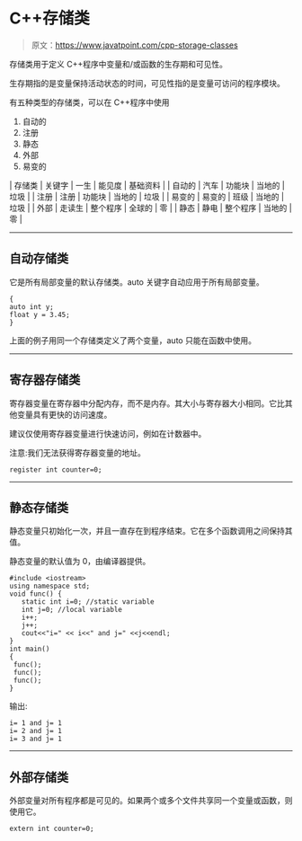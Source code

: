 # C++存储类

> 原文：<https://www.javatpoint.com/cpp-storage-classes>

存储类用于定义 C++程序中变量和/或函数的生存期和可见性。

生存期指的是变量保持活动状态的时间，可见性指的是变量可访问的程序模块。

有五种类型的存储类，可以在 C++程序中使用

1.  自动的
2.  注册
3.  静态
4.  外部
5.  易变的

| 存储类 | 关键字 | 一生 | 能见度 | 基础资料 |
| 自动的 | 汽车 | 功能块 | 当地的 | 垃圾 |
| 注册 | 注册 | 功能块 | 当地的 | 垃圾 |
| 易变的 | 易变的 | 班级 | 当地的 | 垃圾 |
| 外部 | 走读生 | 整个程序 | 全球的 | 零 |
| 静态 | 静电 | 整个程序 | 当地的 | 零 |

* * *

## 自动存储类

它是所有局部变量的默认存储类。auto 关键字自动应用于所有局部变量。

```
{ 
auto int y;
float y = 3.45;
}

```

上面的例子用同一个存储类定义了两个变量，auto 只能在函数中使用。

* * *

## 寄存器存储类

寄存器变量在寄存器中分配内存，而不是内存。其大小与寄存器大小相同。它比其他变量具有更快的访问速度。

建议仅使用寄存器变量进行快速访问，例如在计数器中。

注意:我们无法获得寄存器变量的地址。

```
register int counter=0;  

```

* * *

## 静态存储类

静态变量只初始化一次，并且一直存在到程序结束。它在多个函数调用之间保持其值。

静态变量的默认值为 0，由编译器提供。

```
#include <iostream>
using namespace std;
void func() {  
   static int i=0; //static variable  
   int j=0; //local variable  
   i++;  
   j++;  
   cout<<"i=" << i<<" and j=" <<j<<endl;  
}  
int main()
{
 func();  
 func();  
 func();  
}

```

输出:

```
i= 1 and j= 1
i= 2 and j= 1
i= 3 and j= 1

```

* * *

## 外部存储类

外部变量对所有程序都是可见的。如果两个或多个文件共享同一个变量或函数，则使用它。

```
extern int counter=0;  

```